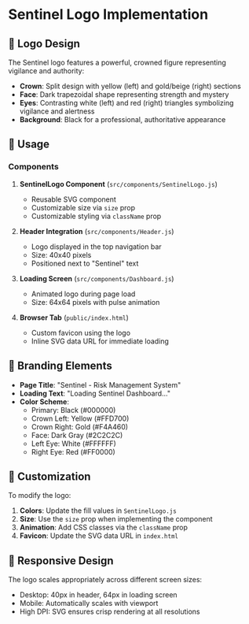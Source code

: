 # Sentinel Logo Implementation

## 🎨 Logo Design

The Sentinel logo features a powerful, crowned figure representing vigilance and authority:

- **Crown**: Split design with yellow (left) and gold/beige (right) sections
- **Face**: Dark trapezoidal shape representing strength and mystery
- **Eyes**: Contrasting white (left) and red (right) triangles symbolizing vigilance and alertness
- **Background**: Black for a professional, authoritative appearance

## 📍 Usage

### Components

1. **SentinelLogo Component** (`src/components/SentinelLogo.js`)
   - Reusable SVG component
   - Customizable size via `size` prop
   - Customizable styling via `className` prop

2. **Header Integration** (`src/components/Header.js`)
   - Logo displayed in the top navigation bar
   - Size: 40x40 pixels
   - Positioned next to "Sentinel" text

3. **Loading Screen** (`src/components/Dashboard.js`)
   - Animated logo during page load
   - Size: 64x64 pixels with pulse animation

4. **Browser Tab** (`public/index.html`)
   - Custom favicon using the logo
   - Inline SVG data URL for immediate loading

## 🎯 Branding Elements

- **Page Title**: "Sentinel - Risk Management System"
- **Loading Text**: "Loading Sentinel Dashboard..."
- **Color Scheme**: 
  - Primary: Black (#000000)
  - Crown Left: Yellow (#FFD700)
  - Crown Right: Gold (#F4A460)
  - Face: Dark Gray (#2C2C2C)
  - Left Eye: White (#FFFFFF)
  - Right Eye: Red (#FF0000)

## 🔧 Customization

To modify the logo:

1. **Colors**: Update the fill values in `SentinelLogo.js`
2. **Size**: Use the `size` prop when implementing the component
3. **Animation**: Add CSS classes via the `className` prop
4. **Favicon**: Update the SVG data URL in `index.html`

## 📱 Responsive Design

The logo scales appropriately across different screen sizes:
- Desktop: 40px in header, 64px in loading screen
- Mobile: Automatically scales with viewport
- High DPI: SVG ensures crisp rendering at all resolutions
